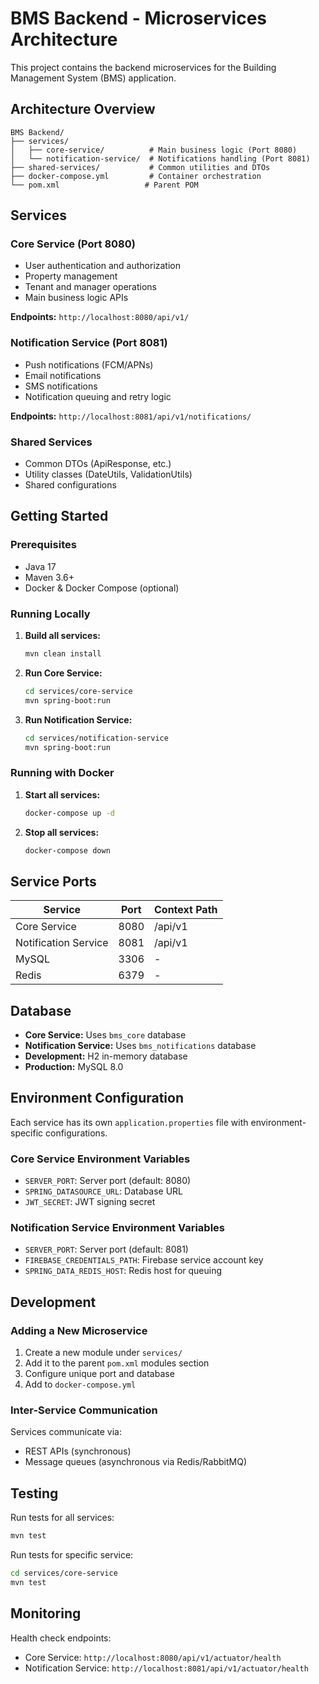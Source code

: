 # BMS Backend - Microservices Architecture

This project contains the backend microservices for the Building Management System (BMS) application.

## Architecture Overview

```
BMS Backend/
├── services/
│   ├── core-service/          # Main business logic (Port 8080)
│   └── notification-service/  # Notifications handling (Port 8081)
├── shared-services/           # Common utilities and DTOs
├── docker-compose.yml         # Container orchestration
└── pom.xml                   # Parent POM
```

## Services

### Core Service (Port 8080)
- User authentication and authorization
- Property management
- Tenant and manager operations
- Main business logic APIs

**Endpoints:** `http://localhost:8080/api/v1/`

### Notification Service (Port 8081)
- Push notifications (FCM/APNs)
- Email notifications
- SMS notifications
- Notification queuing and retry logic

**Endpoints:** `http://localhost:8081/api/v1/notifications/`

### Shared Services
- Common DTOs (ApiResponse, etc.)
- Utility classes (DateUtils, ValidationUtils)
- Shared configurations

## Getting Started

### Prerequisites
- Java 17
- Maven 3.6+
- Docker & Docker Compose (optional)

### Running Locally

1. **Build all services:**
   ```bash
   mvn clean install
   ```

2. **Run Core Service:**
   ```bash
   cd services/core-service
   mvn spring-boot:run
   ```

3. **Run Notification Service:**
   ```bash
   cd services/notification-service
   mvn spring-boot:run
   ```

### Running with Docker

1. **Start all services:**
   ```bash
   docker-compose up -d
   ```

2. **Stop all services:**
   ```bash
   docker-compose down
   ```

## Service Ports

| Service | Port | Context Path |
|---------|------|--------------|
| Core Service | 8080 | /api/v1 |
| Notification Service | 8081 | /api/v1 |
| MySQL | 3306 | - |
| Redis | 6379 | - |

## Database

- **Core Service:** Uses `bms_core` database
- **Notification Service:** Uses `bms_notifications` database
- **Development:** H2 in-memory database
- **Production:** MySQL 8.0

## Environment Configuration

Each service has its own `application.properties` file with environment-specific configurations.

### Core Service Environment Variables
- `SERVER_PORT`: Server port (default: 8080)
- `SPRING_DATASOURCE_URL`: Database URL
- `JWT_SECRET`: JWT signing secret

### Notification Service Environment Variables
- `SERVER_PORT`: Server port (default: 8081)
- `FIREBASE_CREDENTIALS_PATH`: Firebase service account key
- `SPRING_DATA_REDIS_HOST`: Redis host for queuing

## Development

### Adding a New Microservice

1. Create a new module under `services/`
2. Add it to the parent `pom.xml` modules section
3. Configure unique port and database
4. Add to `docker-compose.yml`

### Inter-Service Communication

Services communicate via:
- REST APIs (synchronous)
- Message queues (asynchronous via Redis/RabbitMQ)

## Testing

Run tests for all services:
```bash
mvn test
```

Run tests for specific service:
```bash
cd services/core-service
mvn test
```

## Monitoring

Health check endpoints:
- Core Service: `http://localhost:8080/api/v1/actuator/health`
- Notification Service: `http://localhost:8081/api/v1/actuator/health`
